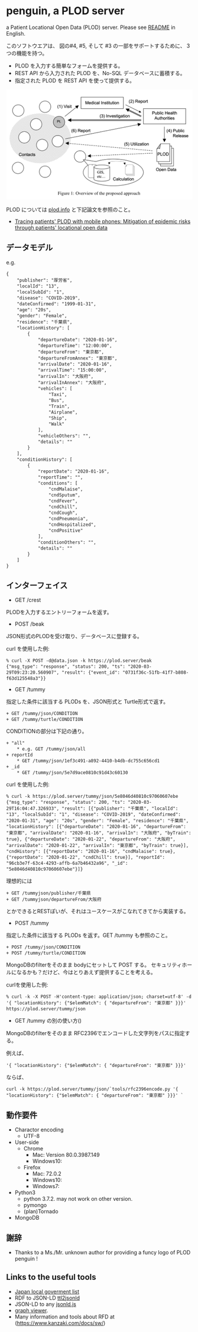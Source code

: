 penguin, a PLOD server
======================

a Patient Locational Open Data (PLOD) server.
Please see [README](README.en.md) in English.

このソフトウエアは、
図の#4, #5, そして #3 の一部をサポートするために、
3つの機能を持つ。

- PLOD を入力する簡単なフォームを提供する。
- REST API から入力された PLOD を、No-SQL データベースに蓄積する。
- 指定された PLOD を REST API を使って提供する。

![the overview of the proposed approach](PLOD-overview-proposed-approach.png)

PLOD については [plod.info](http://plod.info) と下記論文を参照のこと。

- [Tracing patients' PLOD with mobile phones: Mitigation of epidemic risks through patients' locational open data](https://arxiv.org/abs/2003.06199)

## データモデル

e.g.

```
{
    "publisher": "厚労省",
    "localId": "13",
    "localSubId": "1",
    "disease": "COVID-2019",
    "dateConfirmed": "1999-01-31",
    "age": "20s",
    "gender": "Female",
    "residence": "千葉県",
    "locationHistory": [
        {
            "departureDate": "2020-01-16",
            "departureTime": "12:00:00",
            "departureFrom": "東京都",
            "departureFromAnnex": "東京都",
            "arrivalDate": "2020-01-16",
            "arrivalTime": "15:00:00",
            "arrivalIn": "大阪府",
            "arrivalInAnnex": "大阪府",
            "vehicles": [
                "Taxi",
                "Bus",
                "Train",
                "Airplane",
                "Ship",
                "Walk"
            ],
            "vehicleOthers": "",
            "details": ""
        }
    ],
    "conditionHistory": [
        {
            "reportDate": "2020-01-16",
            "reportTime": "",
            "conditions": [
                "cndMalaise",
                "cndSputum",
                "cndFever",
                "cndChill",
                "cndCough",
                "cndPneumonia",
                "cndHospitalized",
                "cndPositive"
            ],
            "conditionOthers": "",
            "details": ""
        }
    ]
}
```

## インターフェイス

- GET /crest

PLODを入力するエントリーフォームを返す。

- POST /beak

JSON形式のPLODを受け取り、データベースに登録する。

curl を使用した例:

```
% curl -X POST -d@data.json -k https://plod.server/beak
{"msg_type": "response", "status": 200, "ts": "2020-03-29T09:23:20.560907", "result": {"event_id": "0731f36c-51fb-41f7-b808-f63d125548a3"}}
```

- GET /tummy

指定した条件に該当する PLODs を、JSON形式と Turtle形式で返す。

    + GET /tummy/json/CONDITION
    + GET /tummy/turtle/CONDITION

CONDITIONの部分は下記の通り。

    + "all"
        * e.g. GET /tummy/json/all
    + reportId
        * GET /tummy/json/1ef3c491-a892-4410-b4db-dc755c656cd1
    + _id
        * GET /tummy/json/5e7d9ace0810c91d43c60130

curl を使用した例:

```
% curl -k https://plod.server/tummy/json/5e8046d40810c97060607ebe
{"msg_type": "response", "status": 200, "ts": "2020-03-29T16:04:47.326933", "result": [{"publisher": "千葉県", "localId": "13", "localSubId": "1", "disease": "COVID-2019", "dateConfirmed": "2020-01-31", "age": "20s", "gender": "Female", "residence": "千葉県", "locationHistory": [{"departureDate": "2020-01-16", "departureFrom": "東京都", "arrivalDate": "2020-01-16", "arrivalIn": "大阪府", "byTrain": true}, {"departureDate": "2020-01-22", "departureFrom": "大阪府", "arrivalDate": "2020-01-22", "arrivalIn": "東京都", "byTrain": true}], "cndHistory": [{"reportDate": "2020-01-16", "cndMalaise": true}, {"reportDate": "2020-01-22", "cndChill": true}], "reportId": "96cb3e7f-63c4-4293-affb-6a7b46432a96", "_id": "5e8046d40810c97060607ebe"}]}
```

理想的には

    + GET /tummyjson/publisher/千葉県
    + GET /tummyjson/departureFrom/大阪府

とかできるとRESTぽいが、それはユースケースがこなれてきてから実装する。

- POST /tummy

指定した条件に該当する PLODs を返す。GET /tummy も参照のこと。

    + POST /tummy/json/CONDITION
    + POST /tummy/turtle/CONDITION

MongoDBのfilterをそのまま bodyにセットして POST する。
セキュリティホールになるかも？だけど、今はとりあえず提供することを考える。

curlを使用した例:

```
% curl -k -X POST -H'content-type: application/json; charset=utf-8' -d '{ "locationHistory": {"$elemMatch": { "departureFrom": "東京都" }}}' https://plod.server/tummy/json
```

- GET /tummy の別の使い方()

MongoDBのfilterをそのまま RFC2396でエンコードした文字列をパスに指定する。

例えば、

    '{ "locationHistory": {"$elemMatch": { "departureFrom": "東京都" }}}'

ならば、

```
curl -k https://plod.server/tummy/json/`tools/rfc2396encode.py '{ "locationHistory": {"$elemMatch": { "departureFrom": "東京都" }}}' `
```

## 動作要件

- Charactor encoding
    + UTF-8
- User-side
    + Chrome
        * Mac: Version 80.0.3987.149
        * Windows10:
    + Firefox
        * Mac: 72.0.2
        * Windows10:
        * Windows7:
- Python3
    + python 3.7.2.  may not work on other version.
    + pymongo
    + (plan)Tornado
- MongoDB

## 謝辞

- Thanks to a Ms./Mr. unknown author for providing a funcy logo of PLOD penguin !

## Links to the useful tools

- [Japan local goverment list](https://www.soumu.go.jp/denshijiti/code.html)
- RDF to JSON-LD [ttl2jsonld](https://frogcat.github.io/ttl2jsonld/demo/a)
- JSON-LD to any [jsonld.js](https://github.com/digitalbazaar/jsonld.js)
- [graph viewer](https://www.kanzaki.com/works/2009/pub/graph-draw).
- Many information and tools about RFD at (https://www.kanzaki.com/docs/sw/)

